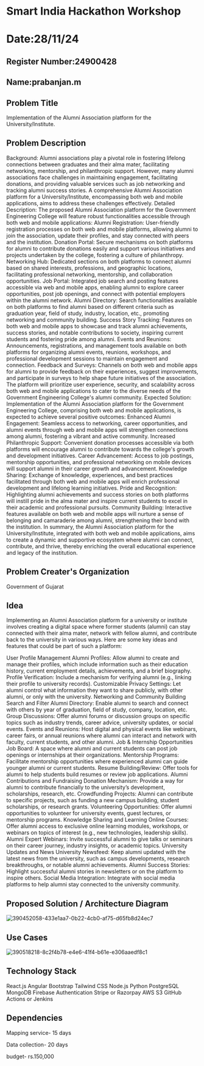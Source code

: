 # Smart India Hackathon Workshop
# Date:28/11/24
## Register Number:24900428
## Name:prabanjan.m
## Problem Title
Implementation of the Alumni Association platform for the University/Institute.
## Problem Description
Background: Alumni associations play a pivotal role in fostering lifelong connections between graduates and their alma mater, facilitating networking, mentorship, and philanthropic support. However, many alumni associations face challenges in maintaining engagement, facilitating donations, and providing valuable services such as job networking and tracking alumni success stories. A comprehensive Alumni Association platform for a University/Institute, encompassing both web and mobile applications, aims to address these challenges effectively. Detailed Description: The proposed Alumni Association platform for the Government Engineering College will feature robust functionalities accessible through both web and mobile applications: Alumni Registration: User-friendly registration processes on both web and mobile platforms, allowing alumni to join the association, update their profiles, and stay connected with peers and the institution. Donation Portal: Secure mechanisms on both platforms for alumni to contribute donations easily and support various initiatives and projects undertaken by the college, fostering a culture of philanthropy. Networking Hub: Dedicated sections on both platforms to connect alumni based on shared interests, professions, and geographic locations, facilitating professional networking, mentorship, and collaboration opportunities. Job Portal: Integrated job search and posting features accessible via web and mobile apps, enabling alumni to explore career opportunities, post job openings, and connect with potential employers within the alumni network. Alumni Directory: Search functionalities available on both platforms to find alumni based on different criteria such as graduation year, field of study, industry, location, etc., promoting networking and community building. Success Story Tracking: Features on both web and mobile apps to showcase and track alumni achievements, success stories, and notable contributions to society, inspiring current students and fostering pride among alumni. Events and Reunions: Announcements, registrations, and management tools available on both platforms for organizing alumni events, reunions, workshops, and professional development sessions to maintain engagement and connection. Feedback and Surveys: Channels on both web and mobile apps for alumni to provide feedback on their experiences, suggest improvements, and participate in surveys to help shape future initiatives of the association. The platform will prioritize user experience, security, and scalability across both web and mobile applications to cater to the diverse needs of the Government Engineering College's alumni community. Expected Solution: Implementation of the Alumni Association platform for the Government Engineering College, comprising both web and mobile applications, is expected to achieve several positive outcomes: Enhanced Alumni Engagement: Seamless access to networking, career opportunities, and alumni events through web and mobile apps will strengthen connections among alumni, fostering a vibrant and active community. Increased Philanthropic Support: Convenient donation processes accessible via both platforms will encourage alumni to contribute towards the college's growth and development initiatives. Career Advancement: Access to job postings, mentorship opportunities, and professional networking on mobile devices will support alumni in their career growth and advancement. Knowledge Sharing: Exchange of knowledge, experiences, and best practices facilitated through both web and mobile apps will enrich professional development and lifelong learning initiatives. Pride and Recognition: Highlighting alumni achievements and success stories on both platforms will instill pride in the alma mater and inspire current students to excel in their academic and professional pursuits. Community Building: Interactive features available on both web and mobile apps will nurture a sense of belonging and camaraderie among alumni, strengthening their bond with the institution. In summary, the Alumni Association platform for the University/Institute, integrated with both web and mobile applications, aims to create a dynamic and supportive ecosystem where alumni can connect, contribute, and thrive, thereby enriching the overall educational experience and legacy of the institution.
## Problem Creater's Organization
Government of Gujarat

## Idea
Implementing an Alumni Association platform for a university or institute involves creating a digital space where former students (alumni) can stay connected with their alma mater, network with fellow alumni, and contribute back to the university in various ways. Here are some key ideas and features that could be part of such a platform:

User Profile Management Alumni Profiles: Allow alumni to create and manage their profiles, which include information such as their education history, current employment details, achievements, and a brief biography. Profile Verification: Include a mechanism for verifying alumni (e.g., linking their profile to university records). Customizable Privacy Settings: Let alumni control what information they want to share publicly, with other alumni, or only with the university.
Networking and Community Building Search and Filter Alumni Directory: Enable alumni to search and connect with others by year of graduation, field of study, company, location, etc. Group Discussions: Offer alumni forums or discussion groups on specific topics such as industry trends, career advice, university updates, or social events. Events and Reunions: Host digital and physical events like webinars, career fairs, or annual reunions where alumni can interact and network with faculty, current students, and other alumni.
Job & Internship Opportunities Job Board: A space where alumni and current students can post job openings or internships at their organizations. Mentorship Programs: Facilitate mentorship opportunities where experienced alumni can guide younger alumni or current students. Resume Building/Review: Offer tools for alumni to help students build resumes or review job applications.
Alumni Contributions and Fundraising Donation Mechanism: Provide a way for alumni to contribute financially to the university’s development, scholarships, research, etc. Crowdfunding Projects: Alumni can contribute to specific projects, such as funding a new campus building, student scholarships, or research grants. Volunteering Opportunities: Offer alumni opportunities to volunteer for university events, guest lectures, or mentorship programs.
Knowledge Sharing and Learning Online Courses: Offer alumni access to exclusive online learning modules, workshops, or webinars on topics of interest (e.g., new technologies, leadership skills). Alumni Expert Webinars: Invite successful alumni to give talks or seminars on their career journey, industry insights, or academic topics.
University Updates and News University Newsfeed: Keep alumni updated with the latest news from the university, such as campus developments, research breakthroughs, or notable alumni achievements. Alumni Success Stories: Highlight successful alumni stories in newsletters or on the platform to inspire others. Social Media Integration: Integrate with social media platforms to help alumni stay connected to the university community.

## Proposed Solution / Architecture Diagram

![390452058-433e1aa7-0b22-4cb0-af75-d65fb8d24ec7](https://github.com/user-attachments/assets/1fee955c-ef63-48ae-8e05-d678567ef31c)


## Use Cases
![390518218-8c2f4b78-e4e6-41f4-b61e-e306aaedf8c1](https://github.com/user-attachments/assets/b8913951-52b4-478f-bbb9-c44de33c4666)



## Technology Stack
React.js
Angular
Bootstrap
Tailwind CSS
Node.js
Python
PostgreSQL
MongoDB
Firebase Authentication
Stripe or Razorpay
AWS S3
GitHub Actions or Jenkins

## Dependencies
Mapping service- 15 days

Data collection- 20 days

budget- rs.150,000
